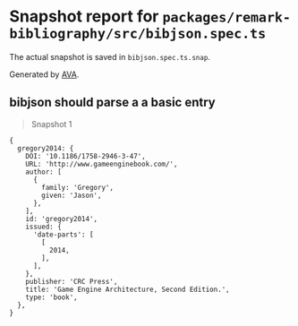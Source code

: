 # Snapshot report for `packages/remark-bibliography/src/bibjson.spec.ts`

The actual snapshot is saved in `bibjson.spec.ts.snap`.

Generated by [AVA](https://avajs.dev).

## bibjson should parse a a basic entry

> Snapshot 1

    {
      gregory2014: {
        DOI: '10.1186/1758-2946-3-47',
        URL: 'http://www.gameenginebook.com/',
        author: [
          {
            family: 'Gregory',
            given: 'Jason',
          },
        ],
        id: 'gregory2014',
        issued: {
          'date-parts': [
            [
              2014,
            ],
          ],
        },
        publisher: 'CRC Press',
        title: 'Game Engine Architecture, Second Edition.',
        type: 'book',
      },
    }
